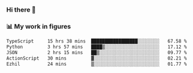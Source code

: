 ### Hi there 👋

### 📊 My work in figures

<!--START_SECTION:waka-->

```txt
TypeScript     15 hrs 38 mins  █████████████████░░░░░░░░   67.58 %
Python         3 hrs 57 mins   ████▒░░░░░░░░░░░░░░░░░░░░   17.12 %
JSON           2 hrs 15 mins   ██▒░░░░░░░░░░░░░░░░░░░░░░   09.77 %
ActionScript   30 mins         ▓░░░░░░░░░░░░░░░░░░░░░░░░   02.21 %
Ezhil          24 mins         ▒░░░░░░░░░░░░░░░░░░░░░░░░   01.77 %
```

<!--END_SECTION:waka-->

